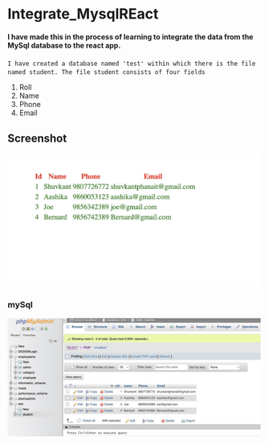 # Integrate_MysqlREact

#### I have made this in the process of learning to integrate the data from the MySql database to the react app.

`I have created a database named 'test' within which there is the file named student. The file student consists of four fields`

1. Roll
2. Name
3. Phone
4. Email

## Screenshot

<img title="a title" alt="Alt text" src="useful_documents/2CA27FDE-87B2-423A-B664-6524AC89F5DE.jpeg">

### mySql

<img titile="mysql" src="useful_documents/3ECF1E39-4DD5-424C-A55C-A87B50F74216.jpeg">
